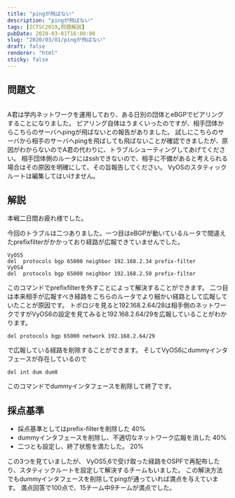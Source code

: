 ```yaml
---
title: "pingが飛ばない"
description: "pingが飛ばない"
tags: [ICTSC2019,問題解説]
pubDate: 2020-03-01T16:00:00
slug: "2020/03/01/pingが飛ばない"
draft: false
renderer: "html"
sticky: false
---
```



<h2 id="%E5%95%8F%E9%A1%8C%E6%96%87">問題文&nbsp;<a href="https://wiki.icttoracon.net/ictsc2019/problems/takumi:bgp/blog/#%E5%95%8F%E9%A1%8C%E6%96%87"></a>&nbsp;</h2>



<figure class="wp-block-image"><img decoding="async" src="https://i.imgur.com/UbeEY9M.jpg.webp" alt=""/></figure>



<p>A君は学内ネットワークを運用しており、ある日別の団体とeBGPでピアリングすることになりました。 ピアリング自体はうまくいったのですが、相手団体からこちらのサーバへpingが飛ばないとの報告がありました。 試しにこちらのサーバから相手のサーバへpingを飛ばしても飛ばないことが確認できましたが、原因がわからないのでA君の代わりに、トラブルシューティングしてあげてください。 相手団体側のルータにはsshできないので、相手に不備があると考えられる場合はその原因を明確にして、その旨報告してください。 VyOSのスタティックルートは編集してはいけません。&nbsp;</p>



<h2 id="%E8%A7%A3%E8%AA%AC">解説&nbsp;<a href="https://wiki.icttoracon.net/ictsc2019/problems/takumi:bgp/blog/#%E8%A7%A3%E8%AA%AC"></a>&nbsp;</h2>



<p>本戦二日間お疲れ様でした。</p>



<p>今回のトラブルは二つありました。一つ目はeBGPが動いているルータで間違えたprefixfilterがかかっており経路が広報できていませんでした。</p>


<div class="wp-block-syntaxhighlighter-code "><pre><code>VyOS5
del  protocols bgp 65000 neighbor 192.168.2.34 prefix-filter 
VyOS4
del  protocols bgp 65000 neighbor 192.168.2.50 prefix-filter </code></pre></div>


<p>このコマンドでprefixfilterを外すことによって解決することができます。 二つ目は本来相手が広報すべき経路をこちらのルータでより細かい経路として広報していたことが原因です。 トポロジを見ると192.168.2.64/28は相手側のネットワークですがVyOS6の設定を見てみると192.168.2.64/29を広報していることがわかります。</p>


<div class="wp-block-syntaxhighlighter-code "><pre><code>del protocols bgp 65000 network 192.168.2.64/29</code></pre></div>


<p>で広報している経路を削除することができます。 そしてVyOS6にdummyインタフェースが存在しているので</p>


<div class="wp-block-syntaxhighlighter-code "><pre><code>del int dum dum0</code></pre></div>


<p>このコマンドでdummyインタフェースを削除して終了です。</p>



<h2 id="%E6%8E%A1%E7%82%B9%E5%9F%BA%E6%BA%96">採点基準&nbsp;<a href="https://wiki.icttoracon.net/ictsc2019/problems/takumi:bgp/blog/#%E6%8E%A1%E7%82%B9%E5%9F%BA%E6%BA%96"></a>&nbsp;</h2>



<ul><li>採点基準としてはprefix-filterを削除した 40%</li><li>dummyインタフェースを削除し、不適切なネットワーク広報を消した 40%</li><li>二つとも設定し、終了状態を満たした。 20%</li></ul>



<p>この3つを見ていましたが、 VyOS5,6で受け取った経路をOSPFで再配布したり、スタティックルートを設定して解決するチームもいました。 この解決方法でもdummyインタフェースを削除してpingが通っていれば満点を与えています。 満点回答で100点で、15チーム中9チームが満点でした。</p>
